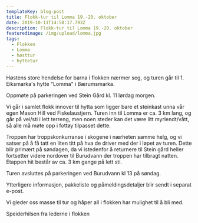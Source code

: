 ```yaml
---
templateKey: blog-post
title: Flokk-tur til Lomma 19.-20. oktober
date: 2019-10-11T14:58:17.793Z
description: Flokk-tur til Lomma 19.-20. oktober
featuredimage: /img/upload/lomma.jpg
tags:
  - Flokken
  - Lomma
  - høsttur
  - hyttetur
---
```

Høstens store hendelse for barna i flokken nærmer seg, og turen går til 1. Eiksmarka's hytte "Lomma" i Bærumsmarka.

Oppmøte på parkeringen ved Stein Gård kl. 11 lørdag morgen. 

Vi går i samlet flokk innover til hytta som ligger bare et steinkast unna vår egen Mason Hill ved Fiskelaustjern. Turen inn til Lomma er ca. 3 km lang, og går på vei/sti i lett terreng, men noen steder kan det være litt myrlendt/vått, så alle må møte opp i fottøy tilpasset dette. 

Troppen har troppskonkurranse i skogene i nærheten samme helg, og vi satser på å få tatt en liten titt på hva de driver med der i løpet av turen. Dette blir primært på søndagen, da vi istedenfor å returnere til Stein gård heller fortsetter videre nordover til Burudvann der troppen har tilbragt natten. Etappen hit består av ca. 3 km gange på lett sti.

Turen avsluttes på parkeringen ved Burudvann kl 13 på søndag. 

Ytterligere informasjon, pakkeliste og påmeldingsdetaljer blir sendt i separat e-post. 

Vi gleder oss masse til tur og håper all i flokken har mulighet til å bli med.

Speiderhilsen fra lederne i flokken
